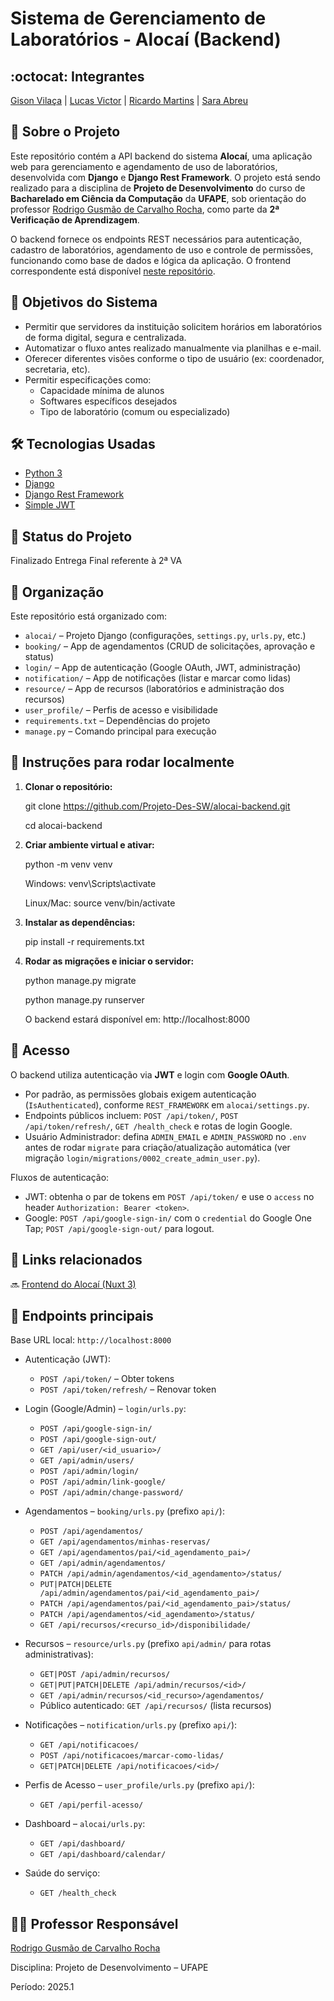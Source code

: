 # Sistema de Gerenciamento de Laboratórios - Alocaí (Backend)

## :octocat: Integrantes  
[Gison Vilaça](https://github.com/gison-vilaca) | [Lucas Victor](https://github.com/lucasvictoor) | [Ricardo Martins](https://github.com/RickyM7) | [Sara Abreu](https://github.com/ynjisng)

## :page_with_curl: Sobre o Projeto  
Este repositório contém a API backend do sistema **Alocaí**, uma aplicação web para gerenciamento e agendamento de uso de laboratórios, desenvolvida com **Django** e **Django Rest Framework**. O projeto está sendo realizado para a disciplina de **Projeto de Desenvolvimento** do curso de **Bacharelado em Ciência da Computação** da **UFAPE**, sob orientação do professor [Rodrigo Gusmão de Carvalho Rocha](https://github.com/rgcrochaa), como parte da **2ª Verificação de Aprendizagem**.

O backend fornece os endpoints REST necessários para autenticação, cadastro de laboratórios, agendamento de uso e controle de permissões, funcionando como base de dados e lógica da aplicação. O frontend correspondente está disponível [neste repositório](https://github.com/Projeto-Des-SW/alocai-frontend).

## :round_pushpin: Objetivos do Sistema  
- Permitir que servidores da instituição solicitem horários em laboratórios de forma digital, segura e centralizada.  
- Automatizar o fluxo antes realizado manualmente via planilhas e e-mail.  
- Oferecer diferentes visões conforme o tipo de usuário (ex: coordenador, secretaria, etc).  
- Permitir especificações como:
  - Capacidade mínima de alunos  
  - Softwares específicos desejados  
  - Tipo de laboratório (comum ou especializado)

## :hammer_and_wrench: Tecnologias Usadas  
- [Python 3](https://www.python.org/)  
- [Django](https://www.djangoproject.com/)  
- [Django Rest Framework](https://www.django-rest-framework.org/)  
- [Simple JWT](https://django-rest-framework-simplejwt.readthedocs.io/)

## :construction: Status do Projeto  
Finalizado 
Entrega Final referente à 2ª VA

## 📂 Organização

Este repositório está organizado com:
- `alocai/` – Projeto Django (configurações, `settings.py`, `urls.py`, etc.)
- `booking/` – App de agendamentos (CRUD de solicitações, aprovação e status)
- `login/` – App de autenticação (Google OAuth, JWT, administração)
- `notification/` – App de notificações (listar e marcar como lidas)
- `resource/` – App de recursos (laboratórios e administração dos recursos)
- `user_profile/` – Perfis de acesso e visibilidade
- `requirements.txt` – Dependências do projeto
- `manage.py` – Comando principal para execução

## 🚀 Instruções para rodar localmente

1. **Clonar o repositório:**
   
   git clone https://github.com/Projeto-Des-SW/alocai-backend.git

   cd alocai-backend

2. **Criar ambiente virtual e ativar:**
   
   python -m venv venv

   Windows: venv\Scripts\activate

   Linux/Mac: source venv/bin/activate

3. **Instalar as dependências:**

   pip install -r requirements.txt

4. **Rodar as migrações e iniciar o servidor:**

   python manage.py migrate  

   python manage.py runserver

   O backend estará disponível em: http://localhost:8000

## 🔐 Acesso
O backend utiliza autenticação via **JWT** e login com **Google OAuth**.

- Por padrão, as permissões globais exigem autenticação (`IsAuthenticated`), conforme `REST_FRAMEWORK` em `alocai/settings.py`.
- Endpoints públicos incluem: `POST /api/token/`, `POST /api/token/refresh/`, `GET /health_check` e rotas de login Google.
- Usuário Administrador: defina `ADMIN_EMAIL` e `ADMIN_PASSWORD` no `.env` antes de rodar `migrate` para criação/atualização automática (ver migração `login/migrations/0002_create_admin_user.py`).

Fluxos de autenticação:
- JWT: obtenha o par de tokens em `POST /api/token/` e use o `access` no header `Authorization: Bearer <token>`.
- Google: `POST /api/google-sign-in/` com o `credential` do Google One Tap; `POST /api/google-sign-out/` para logout.

## 📎 Links relacionados
🔜 [Frontend do Alocaí (Nuxt 3)](https://github.com/Projeto-Des-SW/alocai-frontend)

## 🔗 Endpoints principais

Base URL local: `http://localhost:8000`

- Autenticação (JWT):
  - `POST /api/token/` – Obter tokens
  - `POST /api/token/refresh/` – Renovar token

- Login (Google/Admin) – `login/urls.py`:
  - `POST /api/google-sign-in/`
  - `POST /api/google-sign-out/`
  - `GET /api/user/<id_usuario>/`
  - `GET /api/admin/users/`
  - `POST /api/admin/login/`
  - `POST /api/admin/link-google/`
  - `POST /api/admin/change-password/`

- Agendamentos – `booking/urls.py` (prefixo `api/`):
  - `POST /api/agendamentos/`
  - `GET /api/agendamentos/minhas-reservas/`
  - `GET /api/agendamentos/pai/<id_agendamento_pai>/`
  - `GET /api/admin/agendamentos/`
  - `PATCH /api/admin/agendamentos/<id_agendamento>/status/`
  - `PUT|PATCH|DELETE /api/admin/agendamentos/pai/<id_agendamento_pai>/`
  - `PATCH /api/agendamentos/pai/<id_agendamento_pai>/status/`
  - `PATCH /api/agendamentos/<id_agendamento>/status/`
  - `GET /api/recursos/<recurso_id>/disponibilidade/`

- Recursos – `resource/urls.py` (prefixo `api/admin/` para rotas administrativas):
  - `GET|POST /api/admin/recursos/`
  - `GET|PUT|PATCH|DELETE /api/admin/recursos/<id>/`
  - `GET /api/admin/recursos/<id_recurso>/agendamentos/`
  - Público autenticado: `GET /api/recursos/` (lista recursos)

- Notificações – `notification/urls.py` (prefixo `api/`):
  - `GET /api/notificacoes/`
  - `POST /api/notificacoes/marcar-como-lidas/`
  - `GET|PATCH|DELETE /api/notificacoes/<id>/`

- Perfis de Acesso – `user_profile/urls.py` (prefixo `api/`):
  - `GET /api/perfil-acesso/`

- Dashboard – `alocai/urls.py`:
  - `GET /api/dashboard/`
  - `GET /api/dashboard/calendar/`

- Saúde do serviço:
  - `GET /health_check`

## 👨‍🏫 Professor Responsável
[Rodrigo Gusmão de Carvalho Rocha](https://github.com/rgcrochaa)

Disciplina: Projeto de Desenvolvimento – UFAPE

Período: 2025.1